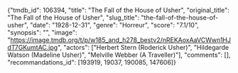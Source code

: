 {"tmdb_id": 106394, "title": "The Fall of the House of Usher", "original_title": "The Fall of the House of Usher", "slug_title": "the-fall-of-the-house-of-usher", "date": "1928-12-31", "genre": "Horreur", "score": "7.1/10", "synopsis": "", "image": "https://image.tmdb.org/t/p/w185_and_h278_bestv2/nREKAoxAaVCWwn1HJdT7GKumtAC.jpg", "actors": ["Herbert Stern (Roderick Usher)", "Hildegarde Watson (Madeline Usher)", "Melville Webber (A Traveller)"], "comments": [], "recommandations_id": [193919, 19037, 190085, 147606]}